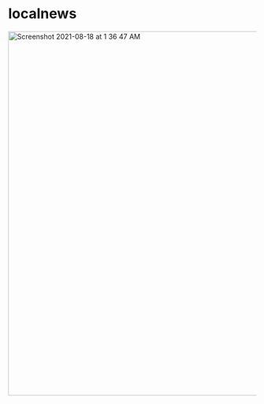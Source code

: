 # localnews
<!-- 
A new Flutter project.

## Getting Started

This project is a starting point for a Flutter application.

A few resources to get you started if this is your first Flutter project:

- [Lab: Write your first Flutter app](https://flutter.dev/docs/get-started/codelab)
- [Cookbook: Useful Flutter samples](https://flutter.dev/docs/cookbook)

For help getting started with Flutter, view our
[online documentation](https://flutter.dev/docs), which offers tutorials,
samples, guidance on mobile development, and a full API reference. -->
<img width="740" alt="Screenshot 2021-08-18 at 1 36 47 AM" src="https://user-images.githubusercontent.com/18269506/129797062-8aed3538-6ca7-4246-ad0c-8112734fae17.png">

